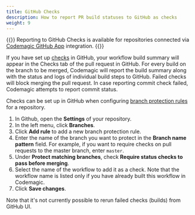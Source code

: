 ```yaml
---
title: GitHub Checks
description: How to report PR build statuses to GitHub as checks
weight: 9
---
```


{{<notebox>}}
Reporting to GitHub Checks is available for repositories connected via [Codemagic GitHub App](../getting-started/signup/#selected-repositories-github-app) integration.
{{</notebox>}}

If you have set up [checks](https://docs.github.com/en/free-pro-team@latest/github/collaborating-with-issues-and-pull-requests/about-status-checks#checks) in GitHub, your workflow build summary will appear in the Checks tab of the pull request in GitHub. For every build on the branch to be merged, Codemagic will report the build summary along with the status and logs of individual build steps to GitHub. Failed checks will block merging the pull request. In case reporting commit check failed, Codemagic attempts to report commit status.

Checks can be set up in GitHub when configuring [branch protection rules](https://docs.github.com/en/github/administering-a-repository/managing-a-branch-protection-rule) for a repository. 

1. In Github, open the **Settings** of your repository.
2. In the left menu, click **Branches**.
3. Click **Add rule** to add a new branch protection rule.
4. Enter the name of the branch you want to protect in the **Branch name pattern** field. For example, if you want to require checks on pull requests to the master branch, enter `master`.
5. Under **Protect matching branches**, check **Require status checks to pass before merging**.
6. Select the name of the workflow to add it as a check. Note that the workflow name is listed only if you have already built this workflow in Codemagic.
7. Click **Save changes**.

Note that it's not currently possible to rerun failed checks (builds) from GitHub UI.
